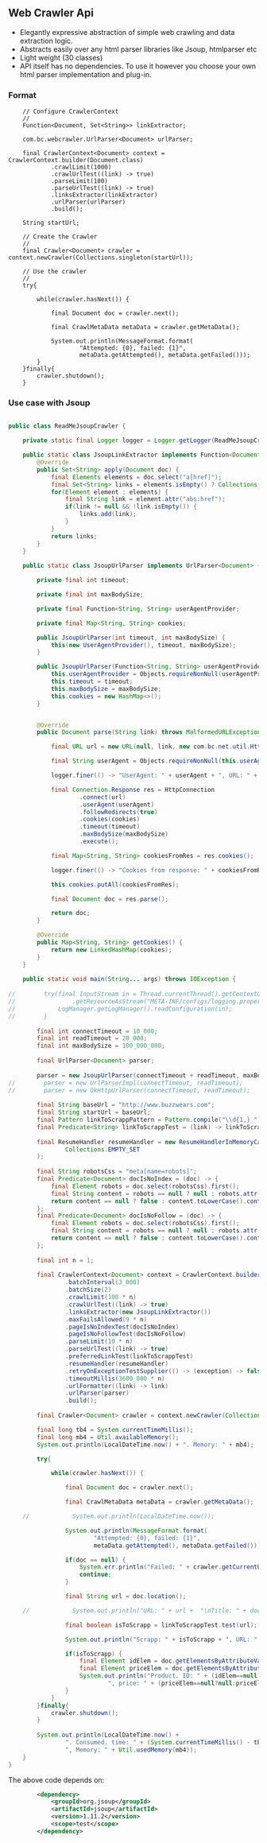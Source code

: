 ## Web Crawler Api

* Elegantly expressive abstraction of simple web crawling and data extraction logic.
* Abstracts easily over any html parser libraries like Jsoup, htmlparser etc
* Light weight (30 classes)
* API itself has no dependencies. To use it however you choose your own html parser
implementation and plug-in.

### Format

        // Configure CrawlerContext
        //
        Function<Document, Set<String>> linkExtractor;

        com.bc.webcrawler.UrlParser<Document> urlParser;

        final CrawlerContext<Document> context = CrawlerContext.builder(Document.class)
                .crawlLimit(1000)
                .crawlUrlTest((link) -> true)
                .parseLimit(100)
                .parseUrlTest((link) -> true)
                .linksExtractor(linkExtractor)
                .urlParser(urlParser)
                .build();
          
        String startUrl;
        
        // Create the Crawler 
        //
        final Crawler<Document> crawler = context.newCrawler(Collections.singleton(startUrl));

        // Use the crawler
        //
        try{

            while(crawler.hasNext()) {

                final Document doc = crawler.next();

                final CrawlMetaData metaData = crawler.getMetaData();

                System.out.println(MessageFormat.format(
                        "Attempted: {0}, failed: {1}", 
                        metaData.getAttempted(), metaData.getFailed()));
            }   
        }finally{
            crawler.shutdown();
        }

### Use case with Jsoup

```java

public class ReadMeJsoupCrawler {

    private static final Logger logger = Logger.getLogger(ReadMeJsoupCrawler.class.getName());

    public static class JsoupLinkExtractor implements Function<Document, Set<String>> {
        @Override
        public Set<String> apply(Document doc) {
            final Elements elements = doc.select("a[href]");
            final Set<String> links = elements.isEmpty() ? Collections.EMPTY_SET : new HashSet(elements.size());
            for(Element element : elements) {
                final String link = element.attr("abs:href");
                if(link != null && !link.isEmpty()) {
                    links.add(link);
                }
            }
            return links;
        }
    }
    
    public static class JsoupUrlParser implements UrlParser<Document> {

        private final int timeout;

        private final int maxBodySize;

        private final Function<String, String> userAgentProvider;

        private final Map<String, String> cookies;

        public JsoupUrlParser(int timeout, int maxBodySize) {
            this(new UserAgentProvider(), timeout, maxBodySize);
        }

        public JsoupUrlParser(Function<String, String> userAgentProvider, int timeout, int maxBodySize) {
            this.userAgentProvider = Objects.requireNonNull(userAgentProvider);
            this.timeout = timeout;
            this.maxBodySize = maxBodySize;
            this.cookies = new HashMap<>();
        }


        @Override
        public Document parse(String link) throws MalformedURLException, IOException {

            final URL url = new URL(null, link, new com.bc.net.util.HttpStreamHandlerForBadStatusLine());

            final String userAgent = Objects.requireNonNull(this.userAgentProvider.apply(link));

            logger.finer(() -> "UserAgent: " + userAgent + ", URL: " + link + "\nCookies: " + cookies);

            final Connection.Response res = HttpConnection
                    .connect(url)
                    .userAgent(userAgent)
                    .followRedirects(true)
                    .cookies(cookies)
                    .timeout(timeout)
                    .maxBodySize(maxBodySize)
                    .execute();

            final Map<String, String> cookiesFromRes = res.cookies();

            logger.finer(() -> "Cookies from response: " + cookiesFromRes);

            this.cookies.putAll(cookiesFromRes);

            final Document doc = res.parse();

            return doc;
        }

        @Override
        public Map<String, String> getCookies() {
            return new LinkedHashMap(cookies);
        }
    }
    
    public static void main(String... args) throws IOException {
        
//        try(final InputStream in = Thread.currentThread().getContextClassLoader()
//                .getResourceAsStream("META-INF/configs/logging.properties")) {
//            LogManager.getLogManager().readConfiguration(in);
//        }
        
        final int connectTimeout = 10_000;
        final int readTimeout = 20_000;
        final int maxBodySize = 100_000_000;
        
        final UrlParser<Document> parser;
        
        parser = new JsoupUrlParser(connectTimeout + readTimeout, maxBodySize);
//        parser = new UrlParserImpl(connectTimeout, readTimeout);
//        parser = new OkHttpUrlParser(connectTimeout, readTimeout);
        
        final String baseUrl = "http://www.buzzwears.com";
        final String startUrl = baseUrl;
        final Pattern linkToScrappPattern = Pattern.compile("\\d{1,}_"); //Pattern.compile(".*");
        final Predicate<String> linkToScrappTest = (link) -> linkToScrappPattern.matcher(link).find();
        
        final ResumeHandler resumeHandler = new ResumeHandlerInMemoryCache(
                Collections.EMPTY_SET
        );
        
        final String robotsCss = "meta[name=robots]";
        final Predicate<Document> docIsNoIndex = (doc) -> {
            final Element robots = doc.select(robotsCss).first();
            final String content = robots == null ? null : robots.attr("content");
            return content == null ? false : content.toLowerCase().contains("noindex");
        }; 
        final Predicate<Document> docIsNoFollow = (doc) -> {
            final Element robots = doc.select(robotsCss).first();
            final String content = robots == null ? null : robots.attr("content");
            return content == null ? false : content.toLowerCase().contains("nofollow");
        }; 
        
        final int n = 1;
        
        final CrawlerContext<Document> context = CrawlerContext.builder(Document.class)
                .batchInterval(3_000)
                .batchSize(2)
                .crawlLimit(100 * n)
                .crawlUrlTest((link) -> true)
                .linksExtractor(new JsoupLinkExtractor())
                .maxFailsAllowed(9 * n)
                .pageIsNoIndexTest(docIsNoIndex)
                .pageIsNoFollowTest(docIsNoFollow)
                .parseLimit(10 * n)
                .parseUrlTest((link) -> true)
                .preferredLinkTest(linkToScrappTest)
                .resumeHandler(resumeHandler)
                .retryOnExceptionTestSupplier(() -> (exception) -> false) 
                .timeoutMillis(3600_000 * n)
                .urlFormatter((link) -> link)
                .urlParser(parser)
                .build();
                
        final Crawler<Document> crawler = context.newCrawler(Collections.singleton(startUrl));

        final long tb4 = System.currentTimeMillis();
        final long mb4 = Util.availableMemory();
        System.out.println(LocalDateTime.now() + ". Memory: " + mb4);

        try{

            while(crawler.hasNext()) {

                final Document doc = crawler.next();

                final CrawlMetaData metaData = crawler.getMetaData();

    //            System.out.println(LocalDateTime.now());

                System.out.println(MessageFormat.format(
                        "Attempted: {0}, failed: {1}", 
                        metaData.getAttempted(), metaData.getFailed()));

                if(doc == null) {
                    System.err.println("Failed: " + crawler.getCurrentUrl());
                    continue;
                }

                final String url = doc.location();

    //            System.out.println("URL: " + url +  "\nTitle: " + doc.title());

                final boolean isToScrapp = linkToScrappTest.test(url);

                System.out.println("Scrapp: " + isToScrapp + ", URL: " + url);

                if(isToScrapp) {
                    final Element idElem = doc.getElementsByAttributeValue("itemprop", "productID").first();
                    final Element priceElem = doc.getElementsByAttributeValue("itemprop", "price").first();
                    System.out.println("Product. ID: " + (idElem==null?null:idElem.text()) + 
                            ", price: " + (priceElem==null?null:priceElem.text()));
                }
            }
        }finally{
            crawler.shutdown();
        }
        
        System.out.println(LocalDateTime.now() + 
                ". Consumed. time: " + (System.currentTimeMillis() - tb4) +
                ", Memory: " + Util.usedMemory(mb4));
    }
}

```

The above code depends on:
```xml
        <dependency>
            <groupId>org.jsoup</groupId>
            <artifactId>jsoup</artifactId>
            <version>1.11.2</version>
            <scope>test</scope>
        </dependency>
```
            